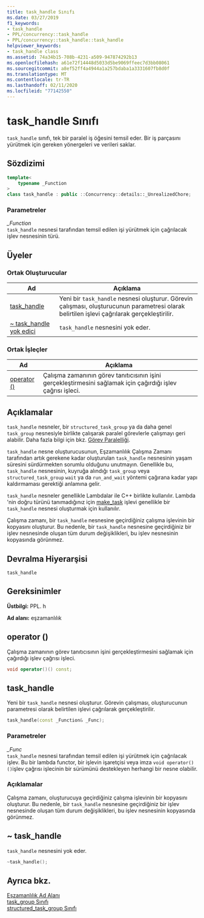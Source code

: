 ```yaml
---
title: task_handle Sınıfı
ms.date: 03/27/2019
f1_keywords:
- task_handle
- PPL/concurrency::task_handle
- PPL/concurrency::task_handle::task_handle
helpviewer_keywords:
- task_handle class
ms.assetid: 74a34b15-708b-4231-a509-947874292b13
ms.openlocfilehash: a61e72f14448d5033d5be9069ffeec7d3bb08061
ms.sourcegitcommit: a8ef52ff4a4944a1a257bdaba1a3331607fb8d0f
ms.translationtype: MT
ms.contentlocale: tr-TR
ms.lasthandoff: 02/11/2020
ms.locfileid: "77142550"
---
```

# <a name="task_handle-class"></a>task_handle Sınıfı

`task_handle` sınıfı, tek bir paralel iş öğesini temsil eder. Bir iş parçasını yürütmek için gereken yönergeleri ve verileri saklar.

## <a name="syntax"></a>Sözdizimi

```cpp
template<
    typename _Function
>
class task_handle : public ::Concurrency::details::_UnrealizedChore;
```

### <a name="parameters"></a>Parametreler

*_Function*<br/>
`task_handle` nesnesi tarafından temsil edilen işi yürütmek için çağrılacak işlev nesnesinin türü.

## <a name="members"></a>Üyeler

### <a name="public-constructors"></a>Ortak Oluşturucular

|Ad|Açıklama|
|----------|-----------------|
|[task_handle](#task_handle)|Yeni bir `task_handle` nesnesi oluşturur. Görevin çalışması, oluşturucunun parametresi olarak belirtilen işlevi çağrılarak gerçekleştirilir.|
|[~ task_handle yok edici](#dtor)|`task_handle` nesnesini yok eder.|

### <a name="public-operators"></a>Ortak İşleçler

|Ad|Açıklama|
|----------|-----------------|
|[operator ()](#task_handle__operator_call)|Çalışma zamanının görev tanıtıcısının işini gerçekleştirmesini sağlamak için çağırdığı işlev çağrısı işleci.|

## <a name="remarks"></a>Açıklamalar

`task_handle` nesneler, bir `structured_task_group` ya da daha genel `task_group` nesnesiyle birlikte çalışarak paralel görevlerle çalışmayı geri alabilir. Daha fazla bilgi için bkz. [Görev Paralelliği](../../../parallel/concrt/task-parallelism-concurrency-runtime.md).

`task_handle` nesne oluşturucusunun, Eşzamanlılık Çalışma Zamanı tarafından artık gerekene kadar oluşturulan `task_handle` nesnesinin yaşam süresini sürdürmekten sorumlu olduğunu unutmayın. Genellikle bu, `task_handle` nesnesinin, kuyruğa alındığı `task_group` veya `structured_task_group` `wait` ya da `run_and_wait` yöntemi çağırana kadar yapı kaldırmaması gerektiği anlamına gelir.

`task_handle` nesneler genellikle Lambdalar ile C++ birlikte kullanılır. Lambda 'nin doğru türünü tanımadığınız için [make_task](concurrency-namespace-functions.md#make_task) işlevi genellikle bir `task_handle` nesnesi oluşturmak için kullanılır.

Çalışma zamanı, bir `task_handle` nesnesine geçirdiğiniz çalışma işlevinin bir kopyasını oluşturur. Bu nedenle, bir `task_handle` nesnesine geçirdiğiniz bir işlev nesnesinde oluşan tüm durum değişiklikleri, bu işlev nesnesinin kopyasında görünmez.

## <a name="inheritance-hierarchy"></a>Devralma Hiyerarşisi

`task_handle`

## <a name="requirements"></a>Gereksinimler

**Üstbilgi:** PPL. h

**Ad alanı:** eşzamanlılık

## <a name="task_handle__operator_call"></a>operator ()

Çalışma zamanının görev tanıtıcısının işini gerçekleştirmesini sağlamak için çağırdığı işlev çağrısı işleci.

```cpp
void operator()() const;
```

## <a name="task_handle"></a>task_handle

Yeni bir `task_handle` nesnesi oluşturur. Görevin çalışması, oluşturucunun parametresi olarak belirtilen işlevi çağrılarak gerçekleştirilir.

```cpp
task_handle(const _Function& _Func);
```

### <a name="parameters"></a>Parametreler

*_Func*<br/>
`task_handle` nesnesi tarafından temsil edilen işi yürütmek için çağrılacak işlev. Bu bir lambda functor, bir işlevin işaretçisi veya imza `void operator()()`işlev çağrısı işlecinin bir sürümünü destekleyen herhangi bir nesne olabilir.

### <a name="remarks"></a>Açıklamalar

Çalışma zamanı, oluşturucuya geçirdiğiniz çalışma işlevinin bir kopyasını oluşturur. Bu nedenle, bir `task_handle` nesnesine geçirdiğiniz bir işlev nesnesinde oluşan tüm durum değişiklikleri, bu işlev nesnesinin kopyasında görünmez.

## <a name="dtor"></a>~ task_handle

`task_handle` nesnesini yok eder.

```cpp
~task_handle();
```

## <a name="see-also"></a>Ayrıca bkz.

[Eşzamanlılık Ad Alanı](concurrency-namespace.md)<br/>
[task_group Sınıfı](task-group-class.md)<br/>
[structured_task_group Sınıfı](structured-task-group-class.md)
